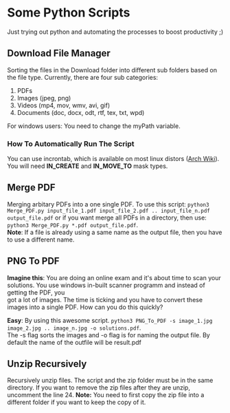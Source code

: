 # Some Python Scripts

Just trying out python and automating the processes to boost productivity ;)

## Download File Manager
Sorting the files in the Download folder into different sub folders based on the file type. Currently, there are four sub categories:    
1. PDFs 
2. Images (jpeg, png)
3. Videos (mp4, mov, wmv, avi, gif)
4. Documents (doc, docx, odt, rtf, tex, txt, wpd)  

For windows users: You need to change the myPath variable.



### How To Automatically Run The Script
You can use incrontab, which is available on most linux distors ([Arch Wiki](https://wiki.archlinux.org/title/Incron)). You will need **IN_CREATE** and **IN_MOVE_TO**  mask types. 

## Merge PDF
Merging arbitary PDFs into a one single PDF. To use this script: `python3 Merge_PDF.py input_file_1.pdf input_file_2.pdf .. input_file_n.pdf output_file.pdf` or if you want merge all PDFs in a directory, then use: `python3 Merge_PDF.py *.pdf output_file.pdf`.  
**Note**: If a file is already using a same name as the output file, then you have to use a different name. 

## PNG To PDF
**Imagine this**: You are doing an online exam and it's about time to scan your solutions. You use windows in-built scanner programm and instead of getting the PDF, you  
got a lot of images. The time is ticking and you have to convert these images into a single PDF. How can you do this quickly?   

**Easy**: By using this awesome script. `python3 PNG_To_PDF -s image_1.jpg image_2.jpg .. image_n.jpg -o solutions.pdf`.    
The -s flag sorts the images and -o flag is for naming the output file. By default the name of the outfile will be result.pdf

## Unzip Recursively
Recursively unzip files. The script and the zip folder must be in the same directory. If you want to remove the zip files after they are unzip, uncomment the line $24$.  **Note:** You need to first copy the zip file into a different folder if you want to keep the copy of it.